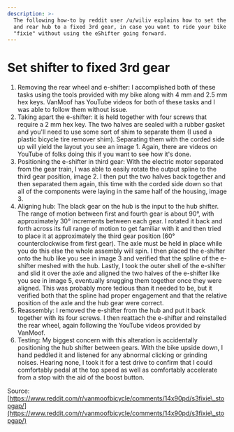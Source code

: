 ```yaml
---
description: >-
  The following how-to by reddit user /u/wiliv explains how to set the eShifter
  and rear hub to a fixed 3rd gear, in case you want to ride your bike as
  "fixie" without using the eShifter going forward.
---
```


# Set shifter to fixed 3rd gear

1. Removing the rear wheel and e-shifter: I accomplished both of these tasks using the tools provided with my bike along with 4 mm and 2.5 mm hex keys. VanMoof has YouTube videos for both of these tasks and I was able to follow them without issue.
2. Taking apart the e-shifter: it is held together with four screws that require a 2 mm hex key. The two halves are sealed with a rubber gasket and you'll need to use some sort of shim to separate them (I used a plastic bicycle tire remover shim). Separating them with the corded side up will yield the layout you see an image 1. Again, there are videos on YouTube of folks doing this if you want to see how it's done.
3. Positioning the e-shifter in third gear: With the electric motor separated from the gear train, I was able to easily rotate the output spline to the third gear position, image 2. I then put the two halves back together and then separated them again, this time with the corded side down so that all of the components were laying in the same half of the housing, image 3.
4. Aligning hub: The black gear on the hub is the input to the hub shifter. The range of motion between first and fourth gear is about 90°, with approximately 30° increments between each gear. I rotated it back and forth across its full range of motion to get familiar with it and then tried to place it at approximately the third gear position (60° counterclockwise from first gear). The axle must be held in place while you do this else the whole assembly will spin. I then placed the e-shifter onto the hub like you see in image 3 and verified that the spline of the e-shifter meshed with the hub. Lastly, I took the outer shell of the e-shifter and slid it over the axle and aligned the two halves of the e-shifter like you see in image 5, eventually snugging them together once they were aligned. This was probably more tedious than it needed to be, but it verified both that the spline had proper engagement and that the relative position of the axle and the hub gear were correct.
5. Reassembly: I removed the e-shifter from the hub and put it back together with its four screws. I then reattach the e-shifter and reinstalled the rear wheel, again following the YouTube videos provided by VanMoof.
6. Testing: My biggest concern with this alteration is accidentally positioning the hub shifter between gears. With the bike upside down, I hand peddled it and listened for any abnormal clicking or grinding noises. Hearing none, I took it for a test drive to confirm that I could comfortably pedal at the top speed as well as comfortably accelerate from a stop with the aid of the boost button.

Source: [https://www.reddit.com/r/vanmoofbicycle/comments/14x90pd/s3fixie\_stopgap/](https://www.reddit.com/r/vanmoofbicycle/comments/14x90pd/s3fixie\_stopgap/)
